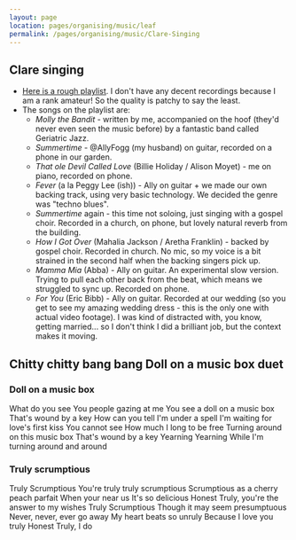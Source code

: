 ```yaml
---
layout: page
location: pages/organising/music/leaf
permalink: /pages/organising/music/Clare-Singing
---
```


## Clare singing

- [Here is a rough playlist](https://www.youtube.com/watch?v=JXjhYtWbEdI&list=PLNJwA3LE0_4FFJBRV57c-ECKdnN0Q6-pk). I don't have any decent recordings because I am a rank amateur! So the quality is patchy to say the least.
- The songs on the playlist are: 
  - *Molly the Bandit* - written by me, accompanied on the hoof (they'd never even seen the music before) by a fantastic band called Geriatric Jazz.
  - *Summertime* - @AllyFogg (my husband) on guitar, recorded on a phone in our garden.
  - *That ole Devil Called Love* (Billie Holiday / Alison Moyet) - me on piano, recorded on phone.
  - *Fever* (a la Peggy Lee (ish)) - Ally on guitar + we made our own backing track, using very basic technology. We decided the genre was "techno blues".
  - *Summertime* again - this time not soloing, just singing with a gospel choir. Recorded in a church, on phone, but lovely natural reverb from the building.
  - *How I Got Over* (Mahalia Jackson / Aretha Franklin) - backed by gospel choir. Recorded in church. No mic, so my voice is a bit strained in the second half when the backing singers pick up.
  - *Mamma Mia* (Abba) - Ally on guitar. An experimental slow version. Trying to pull each other back from the beat, which means we struggled to sync up. Recorded on phone.
  - *For You* (Eric Bibb) - Ally on guitar. Recorded at our wedding (so you get to see my amazing wedding dress - this is the only one with actual video footage). I was kind of distracted with, you know, getting married... so I don't think I did a brilliant job, but the context makes it moving.

## Chitty chitty bang bang Doll on a music box duet

### Doll on a music box

What do you see
You people gazing at me
You see a doll on a music box
That's wound by a key
How can you tell
I'm under a spell
I'm waiting for love's first kiss
You cannot see
How much I long to be free
Turning around on this music box
That's wound by a key
Yearning
Yearning
While
I'm turning around and around

### Truly scrumptious 

Truly Scrumptious
You're truly truly scrumptious
Scrumptious as a cherry peach parfait
When your near us
It's so delicious
Honest Truly, you're the answer to my wishes
Truly Scrumptious
Though it may seem presumptuous
Never, never, ever go away
My heart beats so unruly
Because I love you truly
Honest Truly, I do

